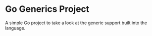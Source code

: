 # Go Generics Project
A simple Go project to take a look at the generic support built into the language.